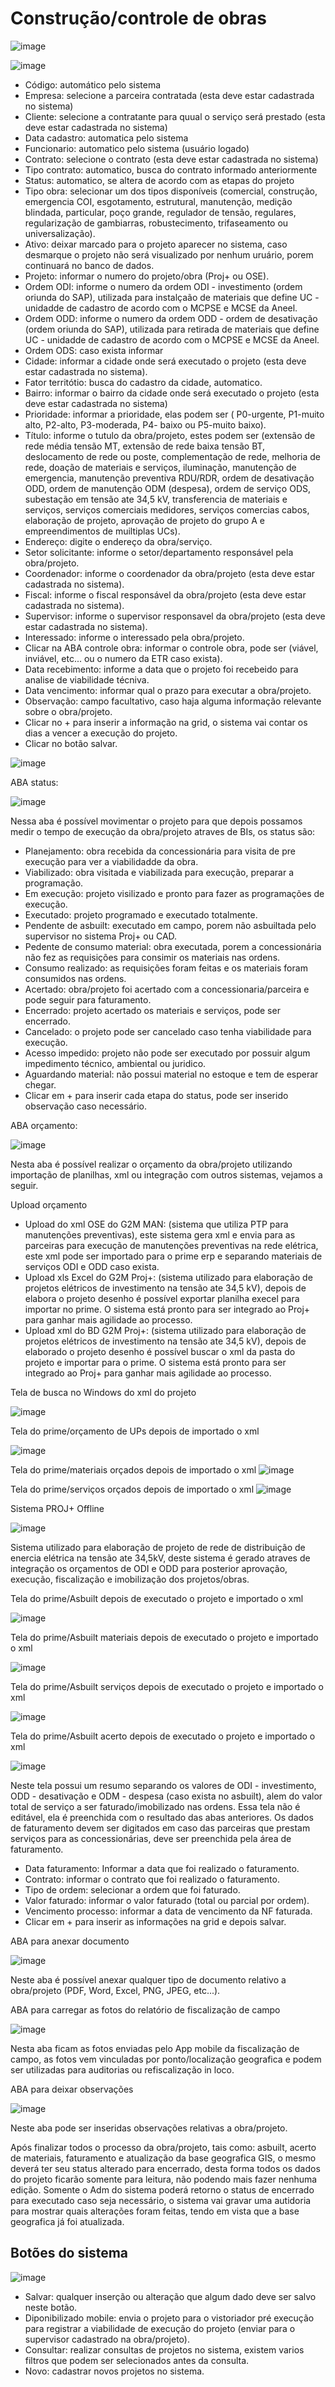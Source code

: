 # Construção/controle de obras
![image](https://github.com/user-attachments/assets/7f1e40c8-bb3d-4f03-9994-ada3b1bf374c)

![image](https://github.com/user-attachments/assets/a6755dd6-7368-4af3-9680-4f4b4793112b)

* Código: automático pelo sistema
* Empresa: selecione a parceira contratada (esta deve estar cadastrada no sistema)
* Cliente: selecione a contratante para quual o serviço será prestado (esta deve estar cadastrada no sistema)
* Data cadastro: automatica pelo sistema
* Funcionario: automatico pelo sistema (usuário logado)
* Contrato: selecione o contrato (esta deve estar cadastrada no sistema)
* Tipo contrato: automatico, busca do contrato informado anteriormente
* Status: automatico, se altera de acordo com as etapas do projeto
* Tipo obra: selecionar um dos tipos disponíveis (comercial, construção, emergencia COI, esgotamento, estrutural, manutenção, medição blindada, particular, poço grande, regulador de tensão, regulares, regularização de gambiarras, robustecimento, trifaseamento ou universalização).
* Ativo: deixar marcado para o projeto aparecer no sistema, caso desmarque o projeto não será visualizado por nenhum uruário, porem continuará no banco de dados.
* Projeto: informar o numero do projeto/obra (Proj+ ou OSE).
* Ordem ODI: informe o numero da ordem ODI - investimento (ordem oriunda do SAP), utilizada para instalçaão de materiais que define UC - unidadde de cadastro de acordo com o MCPSE e MCSE da Aneel. 
* Ordem ODD: informe o numero da ordem ODD - ordem de desativação (ordem oriunda do SAP), utilizada para retirada de materiais que define UC - unidadde de cadastro de acordo com o MCPSE e MCSE da Aneel.
* Ordem ODS: caso exista informar
* Cidade: informar a cidade onde será executado o projeto (esta deve estar cadastrada no sistema).
* Fator territótio: busca do cadastro da cidade, automatico.
* Bairro: informar o bairro da cidade onde será executado o projeto (esta deve estar cadastrada no sistema)
* Prioridade: informar a prioridade, elas podem ser ( P0-urgente, P1-muito alto, P2-alto, P3-moderada, P4- baixo ou P5-muito baixo).
* Título: informe o tutulo da obra/projeto, estes podem ser (extensão de rede média tensão MT, extensão de rede baixa tensão BT, deslocamento de rede ou poste, complementação de rede, melhoria de rede, doação de materiais e serviços, iluminação, manutenção de emergencia, manutenção preventiva RDU/RDR, ordem de desativação ODD, ordem de manutenção ODM (despesa), ordem de serviço ODS, subestação em tensão ate 34,5 kV, transferencia de materiais e serviços, serviços comerciais medidores, serviços comercias cabos, elaboração de projeto, aprovação de projeto do grupo A e empreendimentos de muiltiplas UCs).
* Endereço: digite o endereço da obra/serviço.
* Setor solicitante: informe o setor/departamento responsável pela obra/projeto.
* Coordenador: informe o coordenador da obra/projeto (esta deve estar cadastrada no sistema).
* Fiscal: informe o fiscal responsável da obra/projeto (esta deve estar cadastrada no sistema).
* Supervisor: informe o supervisor responsavel da obra/projeto (esta deve estar cadastrada no sistema). 
* Interessado: informe o interessado pela obra/projeto.
* Clicar na ABA controle obra: informar o controle obra, pode ser (viável, inviável, etc... ou o numero da ETR caso exista).
* Data recebimento: informe a data que o projeto foi recebeido para analise de viabilidade técniva.
* Data vencimento: informar qual o prazo para executar a obra/projeto.
* Observação: campo facultativo, caso haja alguma informação relevante sobre o obra/projeto.
* Clicar no + para inserir a informação na grid, o sistema vai contar os dias a vencer a execução do projeto.
* Clicar no botão salvar.

![image](https://github.com/user-attachments/assets/7eeaca91-5a7c-4338-8990-7d7018fef80e)

ABA status:

![image](https://github.com/user-attachments/assets/0496d650-6ad9-45a1-a5b9-76413d0c1ea2)

Nessa aba é possível movimentar o projeto para que depois possamos medir o tempo de execução da obra/projeto atraves de BIs, os status são:

* Planejamento: obra recebida da concessionária para visita de pre execução para ver a viabilidadde da obra. 
* Viabilizado: obra visitada e viabilizada para execução, preparar a programação.
* Em execução: projeto visilizado e pronto para fazer as programações de execução.
* Executado: projeto programado e executado totalmente.
* Pendente de asbuilt: executado em campo, porem não asbuiltada pelo supervisor no sistema Proj+ ou CAD.
* Pedente de consumo material: obra executada, porem a concessionária não fez as requisições para consimir os materiais nas ordens.
* Consumo realizado: as requisições foram feitas e os materiais foram consumidos nas ordens.
* Acertado: obra/projeto foi acertado com a concessionaria/parceira e pode seguir para faturamento.
* Encerrado: projeto acertado os materiais e serviços, pode ser encerrado.
* Cancelado: o projeto pode ser cancelado caso tenha viabilidade para execução.
* Acesso impedido: projeto não pode ser executado por possuir algum impedimento técnico, ambiental ou juridico.
* Aguardando material: não possui material no estoque e tem de esperar chegar.
* Clicar em + para inserir cada etapa do status, pode ser inserido observação caso necessário.


ABA orçamento:

![image](https://github.com/user-attachments/assets/79be33de-4af4-4c60-81af-d89edc5cd634)

Nesta aba é possível realizar o orçamento da obra/projeto utilizando importação de planilhas, xml ou integração com outros sistemas, vejamos a seguir.

Upload orçamento

* Upload do xml OSE do G2M MAN: (sistema que utiliza PTP para manutenções preventivas), este sistema gera xml e envia para as parceiras para execução de manutenções preventivas na rede elétrica, este xml pode ser importado para o prime erp e separando materiais de serviços ODI e ODD caso exista.
* Upload xls Excel do G2M Proj+: (sistema utilizado para elaboração de projetos elétricos de investimento na tensão ate 34,5 kV), depois de elabora o projeto desenho é possível exportar planilha execel para importar no prime. O sistema está pronto para ser integrado ao Proj+ para ganhar mais agilidade ao processo.
* Upload xml do BD G2M Proj+: (sistema utilizado para elaboração de projetos elétricos de investimento na tensão ate 34,5 kV), depois de elaborado o projeto desenho é possível buscar o xml da pasta do projeto e importar para o prime. O sistema está pronto para ser integrado ao Proj+ para ganhar mais agilidade ao processo. 

Tela de busca no Windows do xml do projeto

![image](https://github.com/user-attachments/assets/28ef0d16-00c5-4d22-90ed-3a970e067483)

Tela do prime/orçamento de UPs depois de importado o xml

![image](https://github.com/user-attachments/assets/93f06e76-c906-44c0-91fa-cc7f72f2c9b7)

Tela do prime/materiais orçados depois de importado o xml
![image](https://github.com/user-attachments/assets/cac41750-3dee-4f8f-ad23-ca710190e495)

Tela do prime/serviços orçados depois de importado o xml
![image](https://github.com/user-attachments/assets/14be3ac8-c346-4f5b-a136-5ad1c5c388a2)

Sistema PROJ+ Offline

![image](https://github.com/user-attachments/assets/27d3f3f3-cd3e-49e5-956e-880c1b141390)

Sistema utilizado para elaboração de projeto de rede de distribuição de enercia elétrica na tensão ate 34,5kV, deste sistema é gerado atraves de integração os orçamentos de ODI e ODD para posterior aprovação, execução, fiscalização e imobilização dos projetos/obras.

Tela do prime/Asbuilt depois de executado o projeto e importado o xml

![image](https://github.com/user-attachments/assets/1571d899-9e24-451a-b45f-ab07aba0419f)

Tela do prime/Asbuilt materiais depois de executado o projeto e importado o xml

![image](https://github.com/user-attachments/assets/cac63022-e560-4705-8c6e-f3f49cdd1658)

Tela do prime/Asbuilt serviços depois de executado o projeto e importado o xml

![image](https://github.com/user-attachments/assets/f9090591-e71d-48d0-b1f2-2c8e02c33e4b)

Tela do prime/Asbuilt acerto depois de executado o projeto e importado o xml

![image](https://github.com/user-attachments/assets/43b37d2e-d23c-4388-b595-76c0775e066b)

Neste tela possui um resumo separando os valores de ODI - investimento, ODD - desativação e ODM - despesa (caso exista no asbuilt), alem do valor total de serviço a ser faturado/imobilizado nas ordens. Essa tela não é editável, ela é preenchida com o resultado das abas anteriores. Os dados de faturamento devem ser digitados em caso das parceiras que prestam serviços para as concessionárias, deve ser preenchida pela área de faturamento.

* Data faturamento: Informar a data que foi realizado o faturamento.
* Contrato: informar o contrato que foi realizado o faturamento.
* Tipo de ordem: selecionar a ordem que foi faturado.
* Valor faturado: informar o valor faturado (total ou parcial por ordem).
* Vencimento processo: informar a data de vencimento da NF faturada.
* Clicar em + para inserir as informações na grid e depois salvar.

ABA para anexar documento

![image](https://github.com/user-attachments/assets/44aa551a-b6ef-4e2e-828a-52e104285003)

Neste aba é possível anexar qualquer tipo de documento relativo a obra/projeto (PDF, Word, Excel, PNG, JPEG, etc...).

ABA para carregar as fotos do relatório de fiscalização de campo

![image](https://github.com/user-attachments/assets/93486d93-57f9-49a5-af44-b445945b6a07)

Nesta aba ficam as fotos enviadas pelo App mobile da fiscalização de campo, as fotos vem vinculadas por ponto/localização geografica e podem ser utilizadas para auditorias ou refiscalização in loco.

ABA para deixar observações

![image](https://github.com/user-attachments/assets/7ee67e82-aa24-4d38-9161-5de72faab358)

Neste aba pode ser inseridas observações relativas a obra/projeto.

Após finalizar todos o processo da obra/projeto, tais como: asbuilt, acerto de materiais, faturamento e atualização da base geografica GIS, o mesmo deverá ter seu status alterado para encerrado, desta forma todos os dados do projeto ficarão somente para leitura, não podendo mais fazer nenhuma edição. Somente o Adm do sistema poderá retorno o status de encerrado para executado caso seja necessário, o sistema vai gravar uma autidoria para mostrar quais alterações foram feitas, tendo em vista que a base geografica já foi atualizada.

## Botões do sistema

![image](https://github.com/user-attachments/assets/7fb478b8-2556-47ce-82e2-1748ba1ddb8a)

* Salvar: qualquer inserção ou alteração que algum dado deve ser salvo neste botão.
* Diponibilizado mobile: envia o projeto para o vistoriador pré execução para registrar a viabilidade de execução do projeto (enviar para o supervisor cadastrado na obra/projeto).
* Consultar: realizar consultas de projetos no sistema, existem varios filtros que podem ser selecionados antes da consulta.
* Novo: cadastrar novos projetos no sistema.
